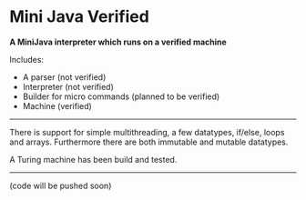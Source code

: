 # Mini Java Verified

**A MiniJava interpreter which runs on a verified machine**

Includes:

- A parser (not verified)
- Interpreter (not verified)
- Builder for micro commands (planned to be verified)
- Machine (verified)

---

There is support for simple multithreading, a few datatypes, if/else, loops and arrays. Furthermore there are both immutable and mutable datatypes.

A Turing machine has been build and tested.


---

(code will be pushed soon)






